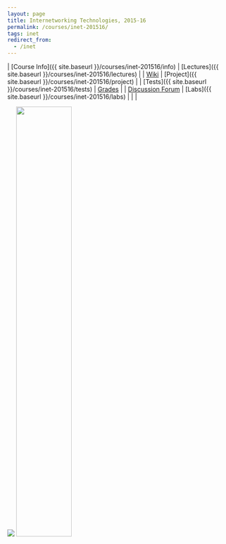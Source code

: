 ```yaml
---
layout: page
title: Internetworking Technologies, 2015-16
permalink: /courses/inet-201516/
tags: inet
redirect_from:
  - /inet
---
```

| [Course Info]({{ site.baseurl }}/courses/inet-201516/info) | [Lectures]({{ site.baseurl }}/courses/inet-201516/lectures) |
| [Wiki](http://10.1.1.242/moodle/mod/wiki/view.php?id=49251) | [Project]({{ site.baseurl }}/courses/inet-201516/project) |
| [Tests]({{ site.baseurl }}/courses/inet-201516/tests) | [Grades](http://photon.bits-goa.ac.in/lms/grade/report/index.php?id=1149) |
| [Discussion Forum](https://piazza.com/bits-goa.ac.in/spring2016/csf413/home) | [Labs]({{ site.baseurl }}/courses/inet-201516/labs) |
| |

<img src="{{ site.baseurl }}/assets/bits-bar.png">
<img width="50%" src="{{ site.baseurl }}/assets/inet-logo.png">
